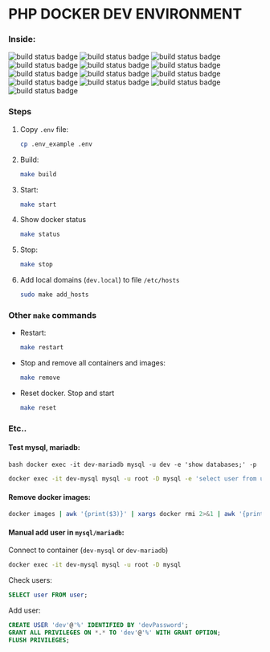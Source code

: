 # PHP DOCKER DEV ENVIRONMENT
### Inside:

![build status badge](https://img.shields.io/badge/nginx-latest-green)
![build status badge](https://img.shields.io/badge/php--fpm-7.4-green)
![build status badge](https://img.shields.io/badge/mariadb-10.4+-green)
![build status badge](https://img.shields.io/badge/mysql-8+-green)
![build status badge](https://img.shields.io/badge/mongodb-4.2-green)
![build status badge](https://img.shields.io/badge/redis-5+-green)
![build status badge](https://img.shields.io/badge/adminer-tool-blue)
![build status badge](https://img.shields.io/badge/phpmyadmin-tool-blue)
![build status badge](https://img.shields.io/badge/Elastik-coming_soon-yellow)
![build status badge](https://img.shields.io/badge/RabbitMQ-coming_soon-yellow)
![build status badge](https://img.shields.io/badge/Kafka-coming_soon-yellow)
![build status badge](https://img.shields.io/badge/Apache-coming_soon-yellow)
![build status badge](https://img.shields.io/badge/monitoring-coming_soon-yellow)

### Steps
1. Copy `.env` file:
    ```bash
    cp .env_example .env
    ```

1. Build:
    ```bash
    make build
    ```

3. Start:
    ```bash
    make start
    ```
1. Show docker status
    ```bash
    make status
    ```

1. Stop:
    ```bash
    make stop
    ```
1. Add local domains (`dev.local`) to file `/etc/hosts`
    ```bash
    sudo make add_hosts
    ```
### Other `make` commands
- Restart:
    ```bash
    make restart
    ```

- Stop and remove all containers and images:
    ```bash
    make remove
    ```
- Reset docker. Stop and start
    ```bash
    make reset
    ```


### Etc..

#### Test mysql, mariadb:
```
bash docker exec -it dev-mariadb mysql -u dev -e 'show databases;' -p
```
```bash
docker exec -it dev-mysql mysql -u root -D mysql -e 'select user from user;' -p
```

#### Remove docker images:
```bash
docker images | awk '{print($3)}' | xargs docker rmi 2>&1 | awk '{print($21)}' | xargs docker rm
```


#### Manual add user in `mysql/mariadb`:
Connect to container (`dev-mysql` or `dev-mariadb`)
```bash
docker exec -it dev-mysql mysql -u root -D mysql
```
Check users:
```SQL
SELECT user FROM user;
```

Add user:
```SQL
CREATE USER 'dev'@'%' IDENTIFIED BY 'devPassword';
GRANT ALL PRIVILEGES ON *.* TO 'dev'@'%' WITH GRANT OPTION;
FLUSH PRIVILEGES;
```


